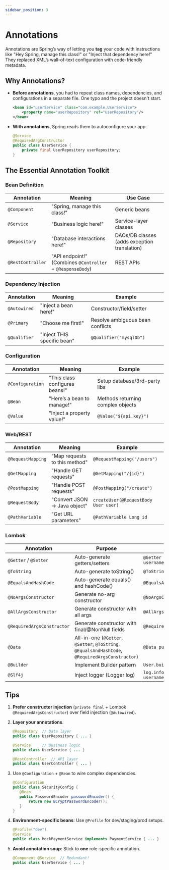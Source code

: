 ```yaml
---
sidebar_position: 3
---
```


# Annotations

Annotations are Spring’s way of letting you **tag** your code with instructions like "Hey Spring, manage this class!" or "Inject that dependency here!" They replaced XML’s wall-of-text configuration with code-friendly metadata.

## Why Annotations?

* **Before annotations**, you had to repeat class names, dependencies, and configurations in a separate file. One typo and the project doesn't start.

    ```xml title="beans.xml"
    <bean id="userService" class="com.example.UserService">
        <property name="userRepository" ref="userRepository"/>
    </bean>
    ```

* **With annotations**, Spring reads them to autoconfigure your app.

    ```java
    @Service
    @RequiredArgConstructor
    public class UserService {
        private final UserRepository userRepository;
    }
    ```

## The Essential Annotation Toolkit

### Bean Definition

| Annotation        | Meaning                                                    | Use Case                                     |
|-------------------|------------------------------------------------------------|----------------------------------------------|
| `@Component`      | "Spring, manage this class!"                               | Generic beans                                |
| `@Service`        | "Business logic here!"                                     | Service-layer classes                        |
| `@Repository`     | "Database interactions here!"                              | DAOs/DB classes (adds exception translation) |
| `@RestController` | "API endpoint!" (Combines `@Controller` + `@ResponseBody`) | REST APIs                                    |

### Dependency Injection

| Annotation     | Meaning                          | Example                          |
|----------------|----------------------------------|----------------------------------|
| `@Autowired`   | "Inject a bean here!"            | Constructor/field/setter         |
| `@Primary`     | "Choose me first!"               | Resolve ambiguous bean conflicts |
| `@Qualifier`   | "Inject THIS specific bean"      | `@Qualifier("mysqlDb")`          |

### Configuration

| Annotation       | Meaning                        | Example                           |
|------------------|--------------------------------|-----------------------------------|
| `@Configuration` | "This class configures beans!" | Setup database/3rd-party libs     |
| `@Bean`          | "Here’s a bean to manage!"     | Methods returning complex objects |
| `@Value`         | "Inject a property value!"     | `@Value("${api.key}")`            |

### Web/REST

| Annotation        | Meaning                       | Example                              |
|-------------------|-------------------------------|--------------------------------------|
| `@RequestMapping` | "Map requests to this method" | `@RequestMapping("/users")`          |
| `@GetMapping`     | "Handle GET requests"         | `@GetMapping("/{id}")`               |
| `@PostMapping`    | "Handle POST requests"        | `@PostMapping("/create")`            |
| `@RequestBody`    | "Convert JSON → Java object"  | `createUser(@RequestBody User user)` |
| `@PathVariable`   | "Get URL parameters"          | `@PathVariable Long id`              |

### Lombok


| Annotation                 | Purpose                                                                                          | Example                                    |
|----------------------------|--------------------------------------------------------------------------------------------------|--------------------------------------------|
| `@Getter` / `@Setter`      | Auto-generate getters/setters                                                                    | `@Getter @Setter private String username;` |
| `@ToString`                | Auto-generate toString()                                                                         | `@ToString(exclude = "password")`          |
| `@EqualsAndHashCode`       | Auto-generate equals() and hashCode()                                                            | `@EqualsAndHashCode(callSuper = true)`     |
| `@NoArgsConstructor`       | Generate no-arg constructor                                                                      | `@NoArgsConstructor`                       |
| `@AllArgsConstructor`      | Generate constructor with all args                                                               | `@AllArgsConstructor`                      |
| `@RequiredArgsConstructor` | Generate constructor with final/@NonNull fields                                                  | `@RequiredArgsConstructor`                 |
| `@Data`                    | All-in-one (`@Getter`, `@Setter`, `@ToString`, `@EqualsAndHashCode`, `@RequiredArgsConstructor`) | `@Data public class User { ... }`          |
| `@Builder`                 | Implement Builder pattern                                                                        | `User.builder().name("Alice").build();`    |
| `@Slf4j`                   | Inject logger (Logger log)                                                                       | `log.info("User created: {}", username);`  |


## Tips

1. **Prefer constructor injection** (`private final` + Lombok `@RequiredArgsConstructor`) over field injection (`@Autowired`).
2. **Layer your annotations**.
   
   ```java
   @Repository  // Data layer
   public class UserRepository { ... }

   @Service     // Business logic
   public class UserService { ... }

   @RestController  // API layer
   public class UserController { ... }
   ```

3. Use `@Configuration` + `@Bean` to wire complex dependencies.
   
    ```java
   @Configuration
   public class SecurityConfig {
       @Bean
       public PasswordEncoder passwordEncoder() {
           return new BCryptPasswordEncoder();
       }
   }
   ```

4. **Environment-specific beans**: Use `@Profile` for dev/staging/prod setups.

   ```java
   @Profile("dev")
   @Service
   public class MockPaymentService implements PaymentService { ... }
   ```

5. **Avoid annotation soup**: Stick to **one** role-specific annotation.

   ```java
   @Component @Service  // Redundant!
   public class UserService { ... }
   ```